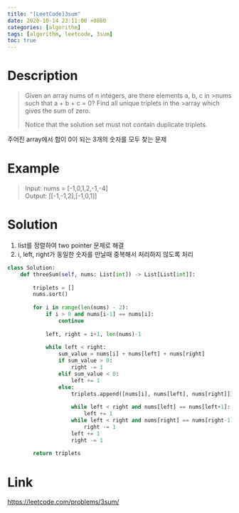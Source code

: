 ```yaml
---
title: "[LeetCode]3sum"
date: 2020-10-14 23:11:00 +0800
categories: [algorithm]
tags: [algorithm, leetcode, 3sum]
toc: true
---
```


# Description
>Given an array nums of n integers, are there elements a, b, c in >nums such that a + b + c = 0? Find all unique triplets in the >array which gives the sum of zero.
>
>Notice that the solution set must not contain duplicate triplets.

주어진 array에서 합이 0이 되는 3개의 숫자를 모두 찾는 문제   
   
# Example
>Input: nums = [-1,0,1,2,-1,-4]  
>Output: [[-1,-1,2],[-1,0,1]]
  

# Solution

1. list를 정렬하여 two pointer 문제로 해결  
2. i, left, right가 동일한 숫자를 만날때 중복해서 처리하지 않도록 처리

```python
class Solution:
    def threeSum(self, nums: List[int]) -> List[List[int]]:
        
        triplets = []
        nums.sort()
        
        for i in range(len(nums) - 2):
            if i > 0 and nums[i-1] == nums[i]:
                continue
                
            left, right = i+1, len(nums)-1
            
            while left < right:
                sum_value = nums[i] + nums[left] + nums[right]
                if sum_value > 0:
                    right -= 1
                elif sum_value < 0:
                    left += 1
                else:
                    triplets.append([nums[i], nums[left], nums[right]])
                    
                    while left < right and nums[left] == nums[left+1]:
                        left += 1
                    while left < right and nums[right] == nums[right-1]:
                        right -= 1
                    left += 1
                    right -= 1
            
        return triplets
```

# Link
<https://leetcode.com/problems/3sum/>